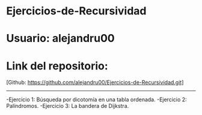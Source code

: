 # Ejercicios-de-Recursividad
# Usuario: alejandru00

# Link del repositorio: 
[Github: https://github.com/alejandru00/Ejercicios-de-Recursividad.git]

*****************************
  -Ejercicio 1: Búsqueda por dicotomía en una tabla ordenada.
  -Ejercicio 2: Palíndromos.
  -Ejercicio 3: La bandera de Dijkstra.

